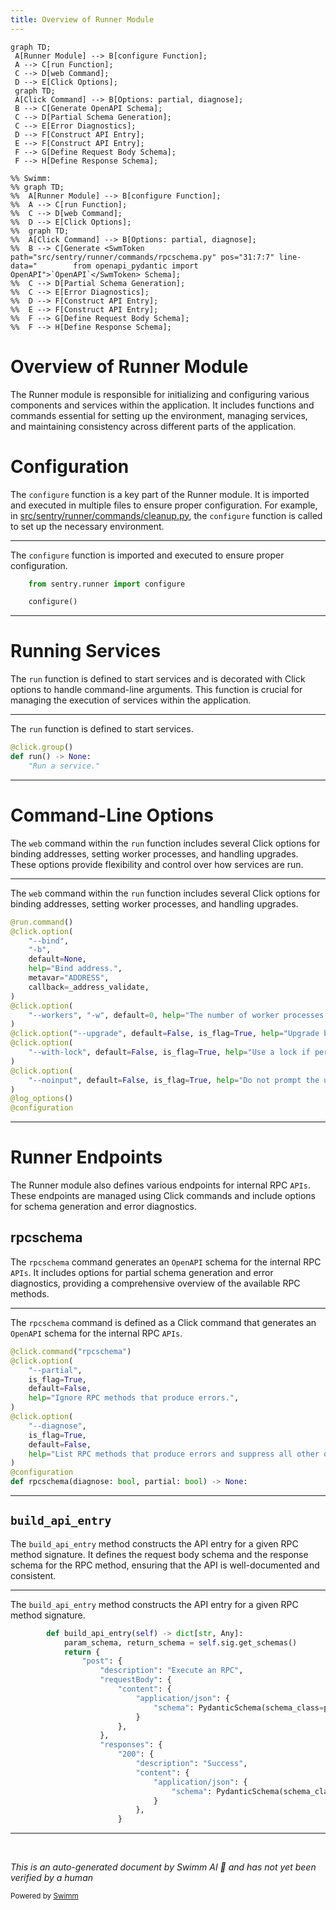 ```yaml
---
title: Overview of Runner Module
---
```

```mermaid
graph TD;
 A[Runner Module] --> B[configure Function];
 A --> C[run Function];
 C --> D[web Command];
 D --> E[Click Options];
 graph TD;
 A[Click Command] --> B[Options: partial, diagnose];
 B --> C[Generate OpenAPI Schema];
 C --> D[Partial Schema Generation];
 C --> E[Error Diagnostics];
 D --> F[Construct API Entry];
 E --> F[Construct API Entry];
 F --> G[Define Request Body Schema];
 F --> H[Define Response Schema];

%% Swimm:
%% graph TD;
%%  A[Runner Module] --> B[configure Function];
%%  A --> C[run Function];
%%  C --> D[web Command];
%%  D --> E[Click Options];
%%  graph TD;
%%  A[Click Command] --> B[Options: partial, diagnose];
%%  B --> C[Generate <SwmToken path="src/sentry/runner/commands/rpcschema.py" pos="31:7:7" line-data="        from openapi_pydantic import OpenAPI">`OpenAPI`</SwmToken> Schema];
%%  C --> D[Partial Schema Generation];
%%  C --> E[Error Diagnostics];
%%  D --> F[Construct API Entry];
%%  E --> F[Construct API Entry];
%%  F --> G[Define Request Body Schema];
%%  F --> H[Define Response Schema];
```

# Overview of Runner Module

The Runner module is responsible for initializing and configuring various components and services within the application. It includes functions and commands essential for setting up the environment, managing services, and maintaining consistency across different parts of the application.

# Configuration

The <SwmToken path="src/sentry/runner/commands/cleanup.py" pos="59:9:9" line-data="    from sentry.runner import configure">`configure`</SwmToken> function is a key part of the Runner module. It is imported and executed in multiple files to ensure proper configuration. For example, in <SwmPath>[src/sentry/runner/commands/cleanup.py](src/sentry/runner/commands/cleanup.py)</SwmPath>, the <SwmToken path="src/sentry/runner/commands/cleanup.py" pos="59:9:9" line-data="    from sentry.runner import configure">`configure`</SwmToken> function is called to set up the necessary environment.

<SwmSnippet path="/src/sentry/runner/commands/cleanup.py" line="59">

---

The <SwmToken path="src/sentry/runner/commands/cleanup.py" pos="59:9:9" line-data="    from sentry.runner import configure">`configure`</SwmToken> function is imported and executed to ensure proper configuration.

```python
    from sentry.runner import configure

    configure()
```

---

</SwmSnippet>

# Running Services

The <SwmToken path="src/sentry/runner/commands/run.py" pos="70:2:2" line-data="def run() -&gt; None:">`run`</SwmToken> function is defined to start services and is decorated with Click options to handle command-line arguments. This function is crucial for managing the execution of services within the application.

<SwmSnippet path="/src/sentry/runner/commands/run.py" line="69">

---

The <SwmToken path="src/sentry/runner/commands/run.py" pos="70:2:2" line-data="def run() -&gt; None:">`run`</SwmToken> function is defined to start services.

```python
@click.group()
def run() -> None:
    "Run a service."
```

---

</SwmSnippet>

# Command-Line Options

The <SwmToken path="src/sentry/runner/commands/run.py" pos="95:2:2" line-data="def web(">`web`</SwmToken> command within the <SwmToken path="src/sentry/runner/commands/run.py" pos="70:2:2" line-data="def run() -&gt; None:">`run`</SwmToken> function includes several Click options for binding addresses, setting worker processes, and handling upgrades. These options provide flexibility and control over how services are run.

<SwmSnippet path="/src/sentry/runner/commands/run.py" line="74">

---

The <SwmToken path="src/sentry/runner/commands/run.py" pos="95:2:2" line-data="def web(">`web`</SwmToken> command within the <SwmToken path="src/sentry/runner/commands/run.py" pos="74:1:1" line-data="@run.command()">`run`</SwmToken> function includes several Click options for binding addresses, setting worker processes, and handling upgrades.

```python
@run.command()
@click.option(
    "--bind",
    "-b",
    default=None,
    help="Bind address.",
    metavar="ADDRESS",
    callback=_address_validate,
)
@click.option(
    "--workers", "-w", default=0, help="The number of worker processes for handling requests."
)
@click.option("--upgrade", default=False, is_flag=True, help="Upgrade before starting.")
@click.option(
    "--with-lock", default=False, is_flag=True, help="Use a lock if performing an upgrade."
)
@click.option(
    "--noinput", default=False, is_flag=True, help="Do not prompt the user for input of any kind."
)
@log_options()
@configuration
```

---

</SwmSnippet>

# Runner Endpoints

The Runner module also defines various endpoints for internal RPC <SwmToken path="src/sentry/runner/commands/rpcschema.py" pos="86:10:10" line-data="                    title=&quot;Sentry Internal RPC APIs&quot;,">`APIs`</SwmToken>. These endpoints are managed using Click commands and include options for schema generation and error diagnostics.

## rpcschema

The <SwmToken path="src/sentry/runner/commands/rpcschema.py" pos="14:6:6" line-data="@click.command(&quot;rpcschema&quot;)">`rpcschema`</SwmToken> command generates an <SwmToken path="src/sentry/runner/commands/rpcschema.py" pos="31:7:7" line-data="        from openapi_pydantic import OpenAPI">`OpenAPI`</SwmToken> schema for the internal RPC <SwmToken path="src/sentry/runner/commands/rpcschema.py" pos="86:10:10" line-data="                    title=&quot;Sentry Internal RPC APIs&quot;,">`APIs`</SwmToken>. It includes options for partial schema generation and error diagnostics, providing a comprehensive overview of the available RPC methods.

<SwmSnippet path="/src/sentry/runner/commands/rpcschema.py" line="14">

---

The <SwmToken path="src/sentry/runner/commands/rpcschema.py" pos="14:6:6" line-data="@click.command(&quot;rpcschema&quot;)">`rpcschema`</SwmToken> command is defined as a Click command that generates an <SwmToken path="src/sentry/runner/commands/rpcschema.py" pos="31:7:7" line-data="        from openapi_pydantic import OpenAPI">`OpenAPI`</SwmToken> schema for the internal RPC <SwmToken path="src/sentry/runner/commands/rpcschema.py" pos="86:10:10" line-data="                    title=&quot;Sentry Internal RPC APIs&quot;,">`APIs`</SwmToken>.

```python
@click.command("rpcschema")
@click.option(
    "--partial",
    is_flag=True,
    default=False,
    help="Ignore RPC methods that produce errors.",
)
@click.option(
    "--diagnose",
    is_flag=True,
    default=False,
    help="List RPC methods that produce errors and suppress all other output.",
)
@configuration
def rpcschema(diagnose: bool, partial: bool) -> None:
```

---

</SwmSnippet>

## <SwmToken path="src/sentry/runner/commands/rpcschema.py" pos="54:3:3" line-data="        def build_api_entry(self) -&gt; dict[str, Any]:">`build_api_entry`</SwmToken>

The <SwmToken path="src/sentry/runner/commands/rpcschema.py" pos="54:3:3" line-data="        def build_api_entry(self) -&gt; dict[str, Any]:">`build_api_entry`</SwmToken> method constructs the API entry for a given RPC method signature. It defines the request body schema and the response schema for the RPC method, ensuring that the API is well-documented and consistent.

<SwmSnippet path="/src/sentry/runner/commands/rpcschema.py" line="54">

---

The <SwmToken path="src/sentry/runner/commands/rpcschema.py" pos="54:3:3" line-data="        def build_api_entry(self) -&gt; dict[str, Any]:">`build_api_entry`</SwmToken> method constructs the API entry for a given RPC method signature.

```python
        def build_api_entry(self) -> dict[str, Any]:
            param_schema, return_schema = self.sig.get_schemas()
            return {
                "post": {
                    "description": "Execute an RPC",
                    "requestBody": {
                        "content": {
                            "application/json": {
                                "schema": PydanticSchema(schema_class=param_schema)
                            }
                        },
                    },
                    "responses": {
                        "200": {
                            "description": "Success",
                            "content": {
                                "application/json": {
                                    "schema": PydanticSchema(schema_class=return_schema)
                                }
                            },
                        }
```

---

</SwmSnippet>

&nbsp;

*This is an auto-generated document by Swimm AI 🌊 and has not yet been verified by a human*

<SwmMeta version="3.0.0" repo-id="Z2l0aHViJTNBJTNBc2VudHJ5LWRlbW8tMSUzQSUzQVN3aW1tLURlbW8=" repo-name="sentry-demo-1" doc-type="overview"><sup>Powered by [Swimm](/)</sup></SwmMeta>
